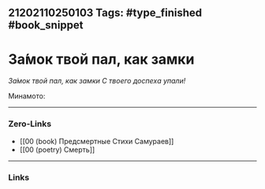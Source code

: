 21202110250103
Tags: #type_finished #book_snippet 
---
# За́мок твой пал, как замки

*За́мок твой пал, как замки
С твоего доспеха упали!*

Минамото: 

---
### Zero-Links
 - [[00 (book) Предсмертные Стихи Самураев]]
 - [[00 (poetry) Смерть]]
---
### Links
